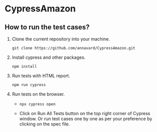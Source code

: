 # CypressAmazon

## How to run the test cases?

1. Clone the current repository into your machine.

   ```git clone https://github.com/annavard/CypressAmazon.git```

2. Install cypress and other packages.

   ```npm install```

3. Run tests with HTML report.

   ```npm run cypress```

4. Run tests on the browser.

   -  ```npx cypress open```
   
   - Click on Run All Tests button on the top right corner of Cypress window.
      Or run test cases one by one as per your preference by clicking on the spec file.
